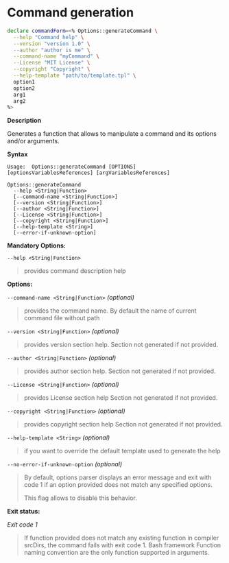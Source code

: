 # Command generation

```bash
declare commandForm=<% Options::generateCommand \
  --help "Command help" \
  --version "version 1.0" \
  --author "author is me" \
  --command-name "myCommand" \
  --License "MIT License" \
  --copyright "Copyright" \
  --help-template "path/to/template.tpl" \
  option1
  option2
  arg1
  arg2
%>
```

**Description**

Generates a function that allows to manipulate a command and its options and/or
arguments.

**Syntax**

```text
Usage:  Options::generateCommand [OPTIONS]
[optionsVariablesReferences] [argVariablesReferences]

Options::generateCommand
  --help <String|Function>
  [--command-name <String|Function>]
  [--version <String|Function>]
  [--author <String|Function>]
  [--License <String|Function>]
  [--copyright <String|Function>]
  [--help-template <String>]
  [--error-if-unknown-option]
```

**Mandatory Options:**

`--help <String|Function>`

> provides command description help

**Options:**

`--command-name <String|Function>` _(optional)_

> provides the command name. By default the name of current command file without
> path

`--version <String|Function>` _(optional)_

> provides version section help. Section not generated if not provided.

`--author <String|Function>` _(optional)_

> provides author section help. Section not generated if not provided.

`--License <String|Function>` _(optional)_

> provides License section help Section not generated if not provided.

`--copyright <String|Function>` _(optional)_

> provides copyright section help Section not generated if not provided.

`--help-template <String>` _(optional)_

> if you want to override the default template used to generate the help

`--no-error-if-unknown-option` _(optional)_

> By default, options parser displays an error message and exit with code 1 if
> an option provided does not match any specified options.
>
> This flag allows to disable this behavior.

**Exit status:**

_Exit code 1_

> If function provided does not match any existing function in compiler srcDirs,
> the command fails with exit code 1. Bash framework Function naming convention
> are the only function supported in arguments.
